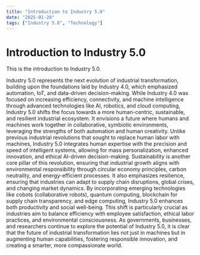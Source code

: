 ```yaml
---
title: "Introduction to Industry 5.0"
date: "2025-01-28"
tags: ["Industry 5.0", "Technology"]
---
```


# Introduction to Industry 5.0

This is the introduction to Industry 5.0.

Industry 5.0 represents the next evolution of industrial transformation, building upon the foundations laid by Industry 4.0, which emphasized automation, IoT, and data-driven decision-making. While Industry 4.0 was focused on increasing efficiency, connectivity, and machine intelligence through advanced technologies like AI, robotics, and cloud computing, Industry 5.0 shifts the focus towards a more human-centric, sustainable, and resilient industrial ecosystem. It envisions a future where humans and machines work together in collaborative, symbiotic environments, leveraging the strengths of both automation and human creativity. Unlike previous industrial revolutions that sought to replace human labor with machines, Industry 5.0 integrates human expertise with the precision and speed of intelligent systems, allowing for mass personalization, enhanced innovation, and ethical AI-driven decision-making. Sustainability is another core pillar of this revolution, ensuring that industrial growth aligns with environmental responsibility through circular economy principles, carbon neutrality, and energy-efficient processes. It also emphasizes resilience, ensuring that industries can adapt to supply chain disruptions, global crises, and changing market dynamics. By incorporating emerging technologies like cobots (collaborative robots), quantum computing, blockchain for supply chain transparency, and edge computing, Industry 5.0 enhances both productivity and social well-being. This shift is particularly crucial as industries aim to balance efficiency with employee satisfaction, ethical labor practices, and environmental consciousness. As governments, businesses, and researchers continue to explore the potential of Industry 5.0, it is clear that the future of industrial transformation lies not just in machines but in augmenting human capabilities, fostering responsible innovation, and creating a smarter, more compassionate world.
